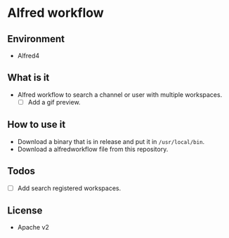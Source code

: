 # Alfred workflow
## Environment
* Alfred4

## What is it
* Alfred workflow to search a channel or user with multiple workspaces.
  - [ ] Add a gif preview.

## How to use it
* Download a binary that is in release and put it in `/usr/local/bin`.
* Download a alfredworkflow file from this repository.

## Todos
- [ ] Add search registered workspaces.

## License
* Apache v2

